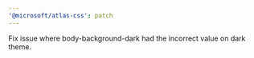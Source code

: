 ```yaml
---
'@microsoft/atlas-css': patch
---
```


Fix issue where body-background-dark had the incorrect value on dark theme.
